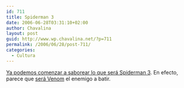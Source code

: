 ```yaml
---
id: 711
title: Spiderman 3
date: 2006-06-28T03:31:10+02:00
author: Chavalina
layout: post
guid: http://www.wp.chavalina.net/?p=711
permalink: /2006/06/28/post-711/
categories:
  - Cultura
---
```

<a href="http://www.alt1040.com/archivo/2006/06/27/ya-esta-el-primer-teaser-trailer-de-spiderman-3-en-alta-calidad/" target="_blank">Ya podemos comenzar a saborear lo que será Spiderman 3</a>. En efecto, parece que <a href="http://chavalina.net/comentar.php?idpost=637" target="_blank">será Venom</a> el enemigo a batir.